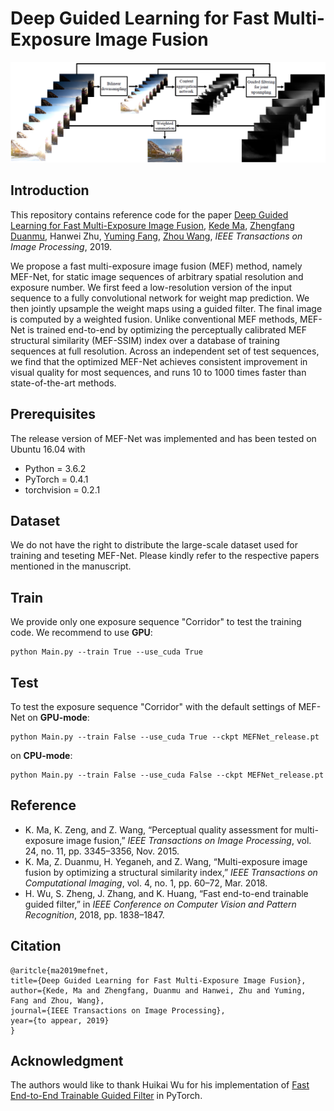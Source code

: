 # Deep Guided Learning for Fast Multi-Exposure Image Fusion
![framework](./images/framework/framework.png)

## Introduction
This repository contains reference code for the paper [Deep Guided Learning for Fast Multi-Exposure Image Fusion](https://ece.uwaterloo.ca/~k29ma/papers/19_TIP_MEF-Net.pdf),
[Kede Ma](https://kedema.org/), [Zhengfang Duanmu](https://ece.uwaterloo.ca/~zduanmu/), Hanwei Zhu, [Yuming Fang](http://sim.jxufe.cn/JDMKL/ymfang.html), 
[Zhou Wang](https://ece.uwaterloo.ca/~z70wang/), *IEEE Transactions on Image Processing*, 2019.

We propose a fast multi-exposure image fusion (MEF) method, namely MEF-Net, for static image sequences
of arbitrary spatial resolution and exposure number. We first feed a low-resolution version of the input sequence to a fully
convolutional network for weight map prediction. We then jointly upsample the weight maps using a guided filter. The final
image is computed by a weighted fusion. Unlike conventional MEF methods, MEF-Net is trained end-to-end by optimizing the
perceptually calibrated MEF structural similarity (MEF-SSIM) index over a database of training sequences at full resolution.
Across an independent set of test sequences, we find that the optimized MEF-Net achieves consistent improvement in visual
quality for most sequences, and runs 10 to 1000 times faster than state-of-the-art methods.



## Prerequisites
The release version of MEF-Net was implemented and has been tested on Ubuntu 16.04 with
- Python = 3.6.2
- PyTorch = 0.4.1
- torchvision = 0.2.1 


## Dataset
We do not have the right to distribute the large-scale dataset used for training and teseting MEF-Net. Please kindly refer to the respective papers mentioned in the manuscript.

## Train
We provide only one exposure sequence "Corridor" to test the training code. We recommend to use **GPU**:
```
python Main.py --train True --use_cuda True
```

## Test
To test the exposure sequence "Corridor" with the default settings of MEF-Net on **GPU-mode**:
```
python Main.py --train False --use_cuda True --ckpt MEFNet_release.pt
``` 
on **CPU-mode**:
```
python Main.py --train False --use_cuda False --ckpt MEFNet_release.pt
``` 

## Reference

- K. Ma, K. Zeng, and Z. Wang, “Perceptual quality assessment for multi-exposure image fusion,” 
*IEEE Transactions on Image Processing*, vol. 24, no. 11, pp. 3345–3356, Nov. 2015.
- K. Ma, Z. Duanmu, H. Yeganeh, and Z. Wang, “Multi-exposure image fusion by optimizing a structural similarity index,” 
*IEEE Transactions on Computational Imaging*, vol. 4, no. 1, pp. 60–72, Mar. 2018.
- H. Wu, S. Zheng, J. Zhang, and K. Huang, “Fast end-to-end trainable guided filter,” in *IEEE Conference on Computer Vision and Pattern Recognition*, 2018, pp. 1838–1847.

## Citation
```
@aritcle{ma2019mefnet,
title={Deep Guided Learning for Fast Multi-Exposure Image Fusion},
author={Kede, Ma and Zhengfang, Duanmu and Hanwei, Zhu and Yuming, Fang and Zhou, Wang},
journal={IEEE Transactions on Image Processing},
year={to appear, 2019}
}
```

## Acknowledgment
The authors would like to thank Huikai Wu for his implementation of [Fast End-to-End Trainable Guided Filter](https://github.com/wuhuikai/DeepGuidedFilter) in PyTorch.
